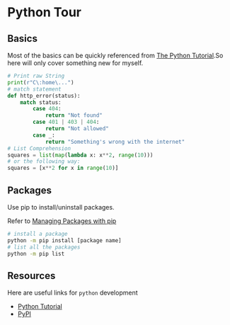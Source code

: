 # Python Tour
## Basics
Most of the basics can be quickly referenced from [The Python Tutorial](https://docs.python.org/3/tutorial/).So here will only cover something new for myself.
```python
# Print raw String 
print(r"C\:home\...")
# match statement
def http_error(status):
    match status:
        case 404:
            return "Not found"
        case 401 | 403 | 404:
            return "Not allowed"
        case _:
            return "Something's wrong with the internet"
# List Comprehension
squares = list(map(lambda x: x**2, range(10)))
# or the following way:
squares = [x**2 for x in range(10)]
```
## Packages
Use pip to install/uninstall packages.

Refer to [Managing Packages with pip](https://docs.python.org/3/tutorial/venv.html)
```bash
# install a package
python -m pip install [package name]
# list all the packages
python -m pip list
```
## Resources
Here are useful links for `python` development
- [Python Tutorial](https://docs.python.org/3/tutorial/)
- [PyPI](https://pypi.org/)